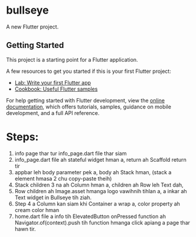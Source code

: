 # bullseye

A new Flutter project.

## Getting Started

This project is a starting point for a Flutter application.

A few resources to get you started if this is your first Flutter project:

- [Lab: Write your first Flutter app](https://docs.flutter.dev/get-started/codelab)
- [Cookbook: Useful Flutter samples](https://docs.flutter.dev/cookbook)

For help getting started with Flutter development, view the
[online documentation](https://docs.flutter.dev/), which offers tutorials,
samples, guidance on mobile development, and a full API reference.


# Steps:

1. info page thar tur info_page.dart file thar siam
2. info_page.dart file ah stateful widget hman a, return ah Scaffold return tir
3. appbar leh body parameter pek a, body ah Stack hman, (stack a element hmasa 2 chu copy-paste theih)
4. Stack children 3 na ah Column hman a, children ah Row leh Text dah,
5. Row children ah Image.asset hmanga logo vawihnih tihlan a, a inkar ah Text widget in Bullseye tih ziah.
6. Step 4 a Column kan siam khi Container a wrap a, color property ah cream color hman
7. home.dart file a info tih ElevatedButton onPressed function ah Navigator.of(context).push tih function hmanga click apiang a page thar hawn tir.